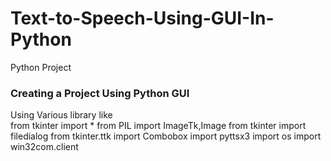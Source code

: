 # Text-to-Speech-Using-GUI-In-Python
Python Project

### Creating a Project Using Python GUI 
Using Various library like 
<br>
from tkinter import *
from PIL import ImageTk,Image
from tkinter import filedialog
from tkinter.ttk import Combobox
import pyttsx3
import os
import win32com.client
</br>
